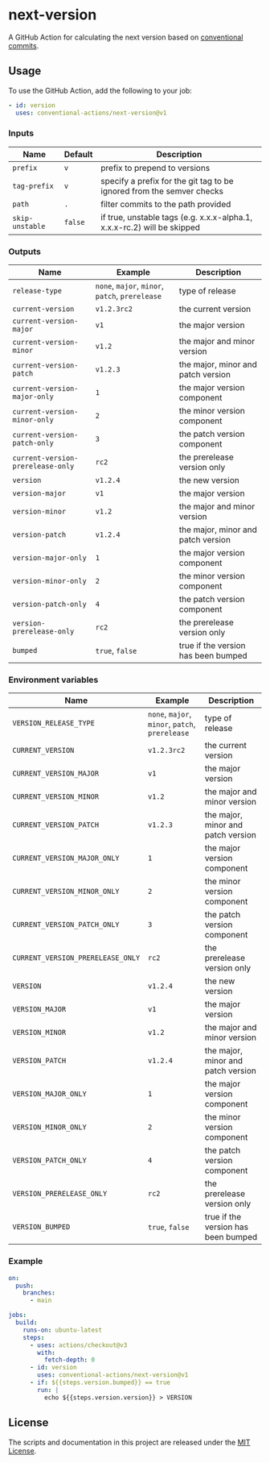 # next-version

A GitHub Action for calculating the next version based on [conventional commits](https://www.conventionalcommits.org/en/v1.0.0/).

## Usage

To use the GitHub Action, add the following to your job:

```yaml
- id: version
  uses: conventional-actions/next-version@v1
```

### Inputs

| Name            | Default | Description                                                             |
|-----------------|---------|-------------------------------------------------------------------------|
| `prefix`        | `v`     | prefix to prepend to versions                                           |
| `tag-prefix`    | `v`     | specify a prefix for the git tag to be ignored from the semver checks   |
| `path`          | `.`     | filter commits to the path provided                                     |
| `skip-unstable` | `false` | if true, unstable tags (e.g. x.x.x-alpha.1, x.x.x-rc.2) will be skipped |

### Outputs

| Name                              | Example                                         | Description                         |
|-----------------------------------|-------------------------------------------------|-------------------------------------|
| `release-type`                    | `none`, `major`, `minor`, `patch`, `prerelease` | type of release                     |
| `current-version`                 | `v1.2.3rc2`                                     | the current version                 |
| `current-version-major`           | `v1`                                            | the major version                   |
| `current-version-minor`           | `v1.2`                                          | the major and minor version         |
| `current-version-patch`           | `v1.2.3`                                        | the major, minor and patch version  |
| `current-version-major-only`      | `1`                                             | the major version component         |
| `current-version-minor-only`      | `2`                                             | the minor version component         |
| `current-version-patch-only`      | `3`                                             | the patch version component         |                        
| `current-version-prerelease-only` | `rc2`                                           | the prerelease version only         |                      
| `version`                         | `v1.2.4`                                        | the new version                     |
| `version-major`                   | `v1`                                            | the major version                   |                                 
| `version-minor`                   | `v1.2`                                          | the major and minor version         |                     
| `version-patch`                   | `v1.2.4`                                        | the major, minor and patch version  |
| `version-major-only`              | `1`                                             | the major version component         |
| `version-minor-only`              | `2`                                             | the minor version component         |
| `version-patch-only`              | `4`                                             | the patch version component         |
| `version-prerelease-only`         | `rc2`                                           | the prerelease version only         |
| `bumped`                          | `true`, `false`                                 | true if the version has been bumped |

### Environment variables

| Name                              | Example                                         | Description                         |
|-----------------------------------|-------------------------------------------------|-------------------------------------|
| `VERSION_RELEASE_TYPE`            | `none`, `major`, `minor`, `patch`, `prerelease` | type of release                     |
| `CURRENT_VERSION`                 | `v1.2.3rc2`                                     | the current version                 |
| `CURRENT_VERSION_MAJOR`           | `v1`                                            | the major version                   |
| `CURRENT_VERSION_MINOR`           | `v1.2`                                          | the major and minor version         |
| `CURRENT_VERSION_PATCH`           | `v1.2.3`                                        | the major, minor and patch version  |
| `CURRENT_VERSION_MAJOR_ONLY`      | `1`                                             | the major version component         |
| `CURRENT_VERSION_MINOR_ONLY`      | `2`                                             | the minor version component         |
| `CURRENT_VERSION_PATCH_ONLY`      | `3`                                             | the patch version component         |
| `CURRENT_VERSION_PRERELEASE_ONLY` | `rc2`                                           | the prerelease version only         |
| `VERSION`                         | `v1.2.4`                                        | the new version                     |
| `VERSION_MAJOR`                   | `v1`                                            | the major version                   |
| `VERSION_MINOR`                   | `v1.2`                                          | the major and minor version         |
| `VERSION_PATCH`                   | `v1.2.4`                                        | the major, minor and patch version  |
| `VERSION_MAJOR_ONLY`              | `1`                                             | the major version component         |
| `VERSION_MINOR_ONLY`              | `2`                                             | the minor version component         |
| `VERSION_PATCH_ONLY`              | `4`                                             | the patch version component         |
| `VERSION_PRERELEASE_ONLY`         | `rc2`                                           | the prerelease version only         |
| `VERSION_BUMPED`                  | `true`, `false`                                 | true if the version has been bumped |

### Example

```yaml
on:
  push:
    branches:
      - main

jobs:
  build:
    runs-on: ubuntu-latest
    steps:
      - uses: actions/checkout@v3
        with:
          fetch-depth: 0
      - id: version
        uses: conventional-actions/next-version@v1
      - if: ${{steps.version.bumped}} == true
        run: |
          echo ${{steps.version.version}} > VERSION
```

## License

The scripts and documentation in this project are released under the [MIT License](LICENSE).
